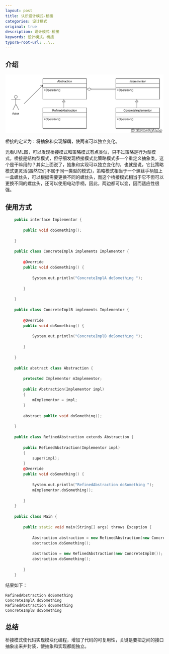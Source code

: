 ```yaml
---
layout: post
title: 认识设计模式-桥接
categories: 设计模式
original: true
description: 设计模式-桥接
keywords: 设计模式，桥接
typora-root-url: ..\..
---
```


[1]:/images/design/bridge.png

## 介绍

![img][1]

桥接的定义为：将抽象和实现解耦，使两者可以独立变化。

光看UML图，可以发现桥接模式和策略模式有点类似，只不过策略是行为型模式，桥接是结构型模式，但仔细发现桥接模式比策略模式多一个重定义抽象类，这个是干嘛用的？其实上面说了，抽象和实现可以独立变化的，也就是说，它比策略模式更灵活(虽然它们不属于同一类型的模式)，策略模式相当于一个螺丝手柄加上一盒螺丝头，可以根据需要更换不同的螺丝头，而这个桥接模式相当于它不但可以更换不同的螺丝头，还可以使用电动手柄，因此，两边都可以变，因而适应性很强。

## 使用方式

```c++
	public interface Implementor {
	
	    public void doSomething();
	
	}
	
	public class ConcreteImplA implements Implementor {
	    
	    @Override
	    public void doSomething() {
	
	        System.out.println("ConcreteImplA doSomething ");
	
	    }
	
	}
	
	public class ConcreteImplB implements Implementor {
	    
	    @Override
	    public void doSomething() {
	
	        System.out.println("ConcreteImplB doSomething ");
	
	    }
	
	}
	
	public abstract class Abstraction {
	
	    protected Implementor mImplementor;
	
	    public Abstraction(Implementor impl)
	    {
	        mImplementor = impl;
	    }
	
	    abstract public void doSomething();
	
	}
	
	public class RefinedAbstraction extends Abstraction {
	
	    public RefinedAbstraction(Implementor impl)
	    {
	        super(impl);
	    }
	    @Override
	    public void doSomething() {
	
	        System.out.println("RefinedAbstraction doSomething ");
	        mImplementor.doSomething();
	
	    }
	}
	
	public class Main {
	
	    public static void main(String[] args) throws Exception {
	
	        Abstraction abstraction = new RefinedAbstraction(new ConcreteImplA());
	        abstraction.doSomething();
	
	        abstraction = new RefinedAbstraction(new ConcreteImplB());
	        abstraction.doSomething();
	
	    }
	}
```

结果如下：

	RefinedAbstraction doSomething 
	ConcreteImplA doSomething 
	RefinedAbstraction doSomething 
	ConcreteImplB doSomething 

## 总结

桥接模式使代码实现模块化编程，增加了代码的可复用性，关键是要把之间的接口抽象出来并封装，使抽象和实现都能独立。